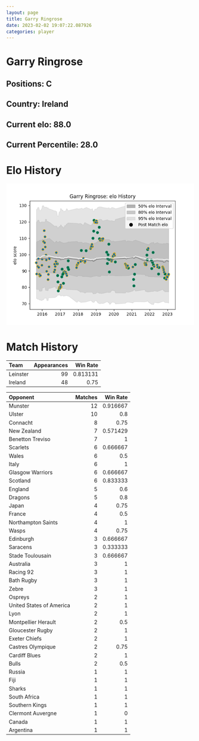```yaml
---  
layout: page  
title: Garry Ringrose  
date: 2023-02-02 19:07:22.087926  
categories: player  
---
```

# Garry Ringrose

## Positions: C

## Country: Ireland

## Current elo: 88.0

## Current Percentile: 28.0

# Elo History


![elo history](history_GarryRingrose.png)
# Match History


| Team     |   Appearances |   Win Rate |
|:---------|--------------:|-----------:|
| Leinster |            99 |   0.813131 |
| Ireland  |            48 |   0.75     |

| Opponent                 |   Matches |   Win Rate |
|:-------------------------|----------:|-----------:|
| Munster                  |        12 |   0.916667 |
| Ulster                   |        10 |   0.8      |
| Connacht                 |         8 |   0.75     |
| New Zealand              |         7 |   0.571429 |
| Benetton Treviso         |         7 |   1        |
| Scarlets                 |         6 |   0.666667 |
| Wales                    |         6 |   0.5      |
| Italy                    |         6 |   1        |
| Glasgow Warriors         |         6 |   0.666667 |
| Scotland                 |         6 |   0.833333 |
| England                  |         5 |   0.6      |
| Dragons                  |         5 |   0.8      |
| Japan                    |         4 |   0.75     |
| France                   |         4 |   0.5      |
| Northampton Saints       |         4 |   1        |
| Wasps                    |         4 |   0.75     |
| Edinburgh                |         3 |   0.666667 |
| Saracens                 |         3 |   0.333333 |
| Stade Toulousain         |         3 |   0.666667 |
| Australia                |         3 |   1        |
| Racing 92                |         3 |   1        |
| Bath Rugby               |         3 |   1        |
| Zebre                    |         3 |   1        |
| Ospreys                  |         2 |   1        |
| United States of America |         2 |   1        |
| Lyon                     |         2 |   1        |
| Montpellier Herault      |         2 |   0.5      |
| Gloucester Rugby         |         2 |   1        |
| Exeter Chiefs            |         2 |   1        |
| Castres Olympique        |         2 |   0.75     |
| Cardiff Blues            |         2 |   1        |
| Bulls                    |         2 |   0.5      |
| Russia                   |         1 |   1        |
| Fiji                     |         1 |   1        |
| Sharks                   |         1 |   1        |
| South Africa             |         1 |   1        |
| Southern Kings           |         1 |   1        |
| Clermont Auvergne        |         1 |   0        |
| Canada                   |         1 |   1        |
| Argentina                |         1 |   1        |